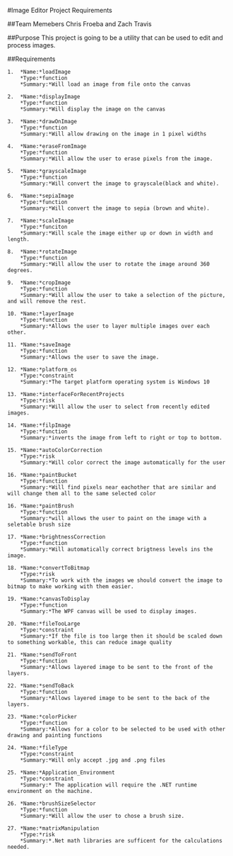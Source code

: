 #Image Editor Project Requirements

##Team Memebers
Chris Froeba and Zach Travis

##Purpose
This project is going to be a utility that can be used to edit and process images.

##Requirements

	1.	*Name:*loadImage
		*Type:*function
		*Summary:*Will load an image from file onto the canvas

	2.	*Name:*displayImage
		*Type:*function
		*Summary:*Will display the image on the canvas
	
	3.	*Name:*drawOnImage
		*Type:*function
		*Summary:*Will allow drawing on the image in 1 pixel widths

	4.	*Name:*eraseFromImage
		*Type:*function
		*Summary:*Will allow the user to erase pixels from the image.
	
	5.	*Name:*grayscaleImage
		*Type:*function
		*Summary:*Will convert the image to grayscale(black and white).

	6.	*Name:*sepiaImage
		*Type:*function
		*Summary:*Will convert the image to sepia (brown and white).

	7.	*Name:*scaleImage
		*Type:*funciton
		*Summary:*Will scale the image either up or down in width and length.

	8.	*Name:*rotateImage
		*Type:*function
		*Summary:*Will allow the user to rotate the image around 360 degrees.
	
	9.	*Name:*cropImage
		*Type:*function
		*Summary:*Will allow the user to take a selection of the picture, and will remove the rest.

	10.	*Name:*layerImage
		*Type:*function
		*Summary:*Allows the user to layer multiple images over each other.
	
	11.	*Name:*saveImage
		*Type:*function
		*Summary:*Allows the user to save the image.

	12.	*Name:*platform_os
		*Type:*constraint
		*Summary:*The target platform operating system is Windows 10

	13.	*Name:*interfaceForRecentProjects
		*Type:*risk
		*Summary:*Will allow the user to select from recently edited images.

	14.	*Name:*filpImage
		*Type:*function
		*Summary:*inverts the image from left to right or top to bottom.
	
	15.	*Name:*autoColorCorrection
		*Type:*risk
		*Summary:*Will color correct the image automatically for the user

	16.	*Name:*paintBucket
		*Type:*function
		*Summary:*Will find pixels near eachother that are similar and will change them all to the same selected color
	
	16.	*Name:*paintBrush
		*Type:*function
		*Summary:*will allows the user to paint on the image with a seletable brush size

	17.	*Name:*brightnessCorrection
		*Type:*function
		*Summary:*Will automatically correct brigtness levels ins the image.
	
	18.	*Name:*convertToBitmap
		*Type:*risk
		*Summary:*To work with the images we should convert the image to bitmap to make working with them easier.

	19.	*Name:*canvasToDisplay
		*Type:*function
		*Summary:*The WPF canvas will be used to display images.
	
	20.	*Name:*fileTooLarge
		*Type:*constraint
		*Summary:*If the file is too large then it should be scaled down to something workable, this can reduce image quality

	21.	*Name:*sendToFront
		*Type:*function
		*Summary:*Allows layered image to be sent to the front of the layers.
	
	22.	*Name:*sendToBack
		*Type:*function
		*Summary:*Allows layered image to be sent to the back of the layers.

	23.	*Name:*colorPicker
		*Type:*function
		*Summary:*Allows for a color to be selected to be used with other drawing and painting functions

	24.	*Name:*fileType
		*Type:*constraint
		*Summary:*Will only accept .jpg and .png files

	25.	*Name:*Application_Environment
		*Type:*constraint
		*Summary:* The application will require the .NET runtime environment on the machine.
	
	26.	*Name:*brushSizeSelector
		*Type:*function
		*Summary:*Will allow the user to chose a brush size.

	27.	*Name:*matrixManipulation
		*Type:*risk
		*Summary:*.Net math libraries are sufficent for the calculations needed.
